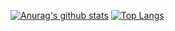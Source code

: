 [![Anurag's github stats](https://github-readme-stats.vercel.app/api?username=ImmuneLion318&theme=Gradient)](https://github.com/anuraghazra/github-readme-stats)
[![Top Langs](https://github-readme-stats.vercel.app/api/top-langs/?username=ImmuneLion318&theme=Gradient)](https://github.com/anuraghazra/github-readme-stats)
